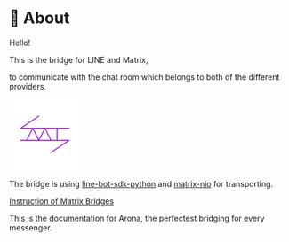 # 🔮 About

Hello!

This is the bridge for LINE and Matrix,

to communicate with the chat room which belongs to both of the different providers.

![logo](statics/icon.min.png)

The bridge is using [line-bot-sdk-python](https://github.com/line/line-bot-sdk-python) and [matrix-nio](https://github.com/poljar/matrix-nio) for transporting.

[Instruction of Matrix Bridges](https://matrix.org/bridges/)

This is the documentation for Arona, the perfectest bridging for every messenger.
